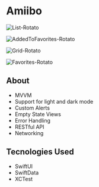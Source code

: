 # Amiibo

![List-Rotato](https://user-images.githubusercontent.com/61842505/210621638-e52c6d16-d330-4908-9a4c-7985d06099bb.png)

![AddedToFavorites-Rotato](https://user-images.githubusercontent.com/61842505/210621653-4e03bb7e-f0f2-4be6-9578-e14cd12a1b0f.png)

![Grid-Rotato](https://user-images.githubusercontent.com/61842505/210621677-d255b79f-a1b6-4a5b-b7a8-a97d80e1761d.png)

![Favorites-Rotato](https://user-images.githubusercontent.com/61842505/210621702-b5268ff8-c98f-4b06-805f-46a8fed090cf.png)

## About
- MVVM
- Support for light and dark mode
- Custom Alerts
- Empty State Views
- Error Handling
- RESTful API
- Networking

## Tecnologies Used
- SwiftUI
- SwiftData
- XCTest

